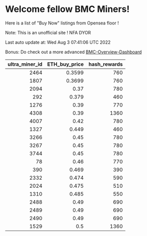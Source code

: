 # Welcome fellow BMC Miners!
Here is a list of "Buy Now" listings from Opensea floor !

Note: This is an unofficial site ! NFA DYOR

Last auto update at: Wed Aug  3 07:41:06 UTC 2022

Bonus: Do check out a more advanced [BMC-Overview-Dashboard](https://dune.com/defifunk/BMC-Overview-Dashboard)


|   ultra_miner_id |   ETH_buy_price |   hash_rewards |
|-----------------:|----------------:|---------------:|
|             2464 |          0.3599 |            760 |
|             1807 |          0.3699 |            760 |
|             2094 |          0.37   |            780 |
|              292 |          0.379  |            460 |
|             1276 |          0.39   |            770 |
|             4308 |          0.39   |           1360 |
|             4007 |          0.42   |            780 |
|             1327 |          0.449  |            460 |
|             3266 |          0.45   |            780 |
|             3267 |          0.45   |            780 |
|             3744 |          0.45   |            780 |
|               78 |          0.46   |            770 |
|              390 |          0.469  |            390 |
|             2332 |          0.474  |            590 |
|             2024 |          0.475  |            510 |
|             1310 |          0.485  |            550 |
|             2488 |          0.49   |            690 |
|             2489 |          0.49   |            690 |
|             2490 |          0.49   |            690 |
|             1529 |          0.5    |           1360 |